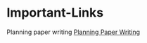 # Important-Links
Planning paper writing
[Planning Paper Writing](https://deviparikh.medium.com/planning-paper-writing-553f497e8839)